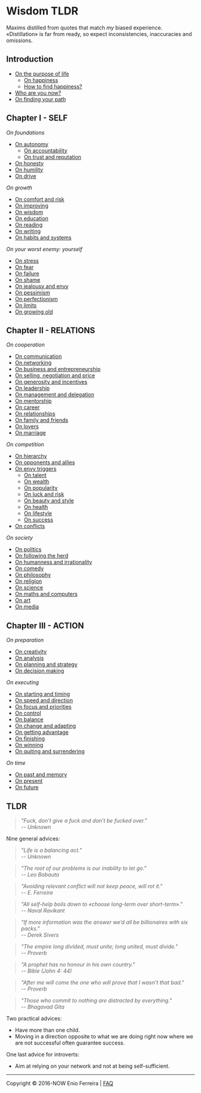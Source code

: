 # Wisdom TLDR

Maxims distilled from quotes that match *my* biased experience.  
«Distillation» is far from ready, so expect inconsistencies, inaccuracies and omissions.

<!--
Distillation of a decade of self-help books and browsing procrastination.
Principles on difficult subjects / Concise answers to difficult questions
-->

## Introduction

- [On the purpose of life](/chapters/introduction.md#on-happiness)
	- [On happiness](/chapters/introduction.md#on-happiness)
	- [How to find happiness?](/chapters/introduction.md#how-to-find-happiness)
- [Who are you now?](/chapters/introduction.md#who-are-you)
- [On finding your path](/chapters/introduction.md#on-finding-your-path)






## Chapter I - SELF

*On foundations*
- [On autonomy](/chapters/chapter_1_self.md#on-autonomy)
	- [On accountability](/chapters/chapter_1_self.md#on-accountability)
	- [On trust and reputation](/chapters/chapter_1_self.md#on-trust-and-reputation)
- [On honesty](/chapters/chapter_1_self.md#on-honesty)
- [On humility](/chapters/chapter_1_self.md#on-humility)
- [On drive](/chapters/chapter_1_self.md#on-drive)

*On growth*
- [On comfort and risk](/chapters/chapter_1_self.md#on-comfort-and-risk)
- [On improving](/chapters/chapter_1_self.md#on-improving)
- [On wisdom](/chapters/chapter_1_self.md#on-wisdom)
- [On education](/chapters/chapter_1_self.md#on-education)
- [On reading](/chapters/chapter_1_self.md#on-reading)
- [On writing](/chapters/chapter_1_self.md#on-writing)
- [On habits and systems](/chapters/chapter_1_self.md#on-habits-and-systems)

*On your worst enemy: yourself*
- [On stress](/chapters/chapter_1_self.md#on-stress-and-health)
- [On fear](/chapters/chapter_1_self.md#on-fear-and-excuses)
- [On failure](/chapters/chapter_1_self.md#on-failure-mistakes-and-anger)
- [On shame](/chapters/chapter_1_self.md#on-shame-confidence-and-validation)
- [On jealousy and envy](/chapters/chapter_1_self.md#on-jealousy-and-envy)
- [On pessimism](/chapters/chapter_1_self.md#on-pessimism)
- [On perfectionism](/chapters/chapter_1_self.md#on-perfectionism)
- [On limits](/chapters/chapter_1_self.md#on-limits)
- [On growing old](/chapters/chapter_3_action.md#on-growing-old)






## Chapter II - RELATIONS

*On cooperation*
- [On communication](/chapters/chapter_2_groups.md#on-communication)
- [On networking](/chapters/chapter_2_groups.md#on-networking)
- [On business and entrepreneurship](/chapters/chapter_2_groups.md#on-business-and-entrepreneurship)
- [On selling, negotiation and price](/chapters/chapter_2_groups.md#on-selling-negotiation-and-price)
- [On generosity and incentives](/chapters/chapter_2_groups.md#on-generosity-and-incentives)
- [On leadership](/chapters/chapter_2_groups.md#on-leadership)
- [On management and delegation](/chapters/chapter_2_groups.md#on-management-and-delegation)
- [On mentorship](/chapters/chapter_2_groups.md#on-mentorship)
- [On career](/chapters/chapter_2_groups.md#on-career)
- [On relationships](/chapters/chapter_2_groups.md#on-relationships)
- [On family and friends](/chapters/chapter_2_groups.md#on-family-and-friends)
- [On lovers](/chapters/chapter_2_groups.md#on-lovers)
- [On marriage](/c2_groups.md#on-marriage)

*On competition*
- [On hierarchy](/chapters/chapter_2_groups.md#on-hierarchy)
- [On opponents and allies](/chapters/chapter_2_groups.md#on-opponents-and-allies)
- [On envy triggers]()
	- [On talent](/chapters/chapter_2_groups.md#on-talent)
	- [On wealth](/chapters/chapter_2_groups.md#on-wealth)
	- [On popularity](/chapters/chapter_2_groups.md#on-popularity)
	- [On luck and risk](/chapters/chapter_2_groups.md#on-luck-and-risk)
	- [On beauty and style](/chapters/chapter_2_groups.md#on-beauty-and-style)
	- [On health](/chapters/chapter_2_groups.md#on-health)
	- [On lifestyle](/chapters/chapter_2_groups.md#on-lifestyle)
	- [On success](/chapters/chapter_2_groups.md#on-success)
- [On conflicts](/chapters/chapter_2_groups.md#on-conflicts)

*On society*
- [On politics](/chapters/chapter_2_groups.md#on-society-and-politics)
- [On following the herd](/chapters/chapter_2_groups.md#on-following-the-herd)
- [On humanness and irrationality](/chapters/chapter_2_groups.md#on-humanness-and-irrationality)
- [On comedy](/chapters/chapter_2_groups.md#on-comedy)
- [On philosophy](/chapters/chapter_2_groups.md#on-philosophy)
- [On religion](/chapters/chapter_2_groups.md#on-religion)
- [On science](/chapters/chapter_2_groups.md#on-science)
- [On maths and computers](/chapters/chapter_2_groups.md#on-maths-and-computers)
- [On art](/chapters/chapter_2_groups.md#on-art)
- [On media](/chapters/chapter_2_groups.md#on-media)






## Chapter III - ACTION

*On preparation*
- [On creativity](/chapters/chapter_3_action.md#on-creativity)
- [On analysis](/chapters/chapter_3_action.md#on-analysis)
- [On planning and strategy](/chapters/chapter_3_action.md#on-planning-and-strategy)
- [On decision making](/chapters/chapter_3_action.md#on-decision-making)

*On executing*
- [On starting and timing](/chapters/chapter_3_action.md#on-starting-and-timing)
- [On speed and direction](/chapters/chapter_3_action.md#on-speed-and-direction)
- [On focus and priorities](/chapters/chapter_3_action.md#on-focus-and-priorities)
- [On control](/chapters/chapter_3_action.md#on-control)
- [On balance](/chapters/chapter_3_action.md#on-balance)
- [On change and adapting](/chapters/chapter_3_action.md#on-change-and-adapting)
- [On getting advantage](/chapters/chapter_3_action.md#on-getting-advantage)
- [On finishing](/cfsuchapters/chapter_3_action.md#on-finishing)
- [On winning](/chapters/chapter_3_action.md#on-winning)
- [On quiting and surrendering](/chapters/chapter_3_action.md#on-quiting-and-surrendering)

*On time*
- [On past and memory](/chapters/chapter_3_action.md#on-past-and-memory)
- [On present](/chapters/chapter_3_action.md#on-present)
- [On future](/chapters/chapter_3_action.md#on-future)






## TLDR

> *"Fuck, don’t give a fuck and don’t be fucked over."  
-- Unknown*

Nine general advices:

> *"Life is a balancing act."  
-- Unknown*

> *"The root of our problems is our inability to let go."  
-- Leo Babauta*

> *"Avoiding relevant conflict will not keep peace, will rot it."  
-- E. Ferreira*

> *"All self-help boils down to «choose long-term over short-term»."  
-- Naval Ravikant*

> *"If more information was the answer we’d all be billionaires with six packs."  
-- Derek Sivers*

> *"The empire long divided, must unite; long united, must divide."  
-- Proverb*

> *"A prophet has no honour in his own country."  
-- Bible (John 4: 44)*

> *"After me will come the one who will prove that I wasn’t that bad."  
-- Proverb*

> *"Those who commit to nothing are distracted by everything."  
-- Bhagavad Gita*

Two practical advices:  

- Have more than one child.  
- Moving in a direction opposite to what we are doing right now where we are not successful often guarantee success.

One last advice for introverts:

- Aim at relying on your network and not at being self-sufficient.

<hr>

Copyright © 2016-NOW Enio Ferreira | [FAQ](FAQ.md)